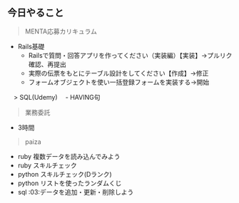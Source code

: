 ## 今日やること

> MENTA応募カリキュラム
- Rails基礎
  - Railsで質問・回答アプリを作ってください（実装編）【実装】→プルリク確認、再提出
  - 実際の伝票をもとにテーブル設計をしてください【作成】→修正
  - フォームオブジェクトを使い一括登録フォームを実装する→開始
  
　> SQL(Udemy)
　- HAVING句

> 業務委託
- 3時間

> paiza
- ruby 複数データを読み込んでみよう
- ruby スキルチェック
- python スキルチェック(Dランク)
- python リストを使ったランダムくじ  
- sql :03:データを追加・更新・削除しよう
